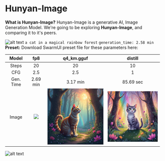 # Hunyan-Image
**What is Hunyan-Image?**
Hunyan-Image is a generative AI, Image Generation Model. We're going to be exploring **Hunyan-Image**, and comparing it to it's peers.

![alt text](Hunyan.png)
`a cat in a magical rainbow forest`
`generation_time: 2.58 min`
**Preset:** Download SwarmUI preset file for these parameters here:

| Model | fp8 | q4_km.gguf | distill  |
|:-:|:-:|:-:|:-:|
| Steps | 20 | 20 | 10 |
| CFG | 2.5 | 2.5 | 1 |
| Gen. Time | 2.69 min | 3.17 min | 85.69 sec |
| Image | <img src="Image-Generation/Hunyan-Image/Hunyan.png" width="256"> | <img src="Image-Generation/Hunyan-Image/Flux-D.png" width="256"> | <img src="Image-Generation/Hunyan-Image/Flux-K.png" width="256"> |

![alt text](Hunyan.png)
